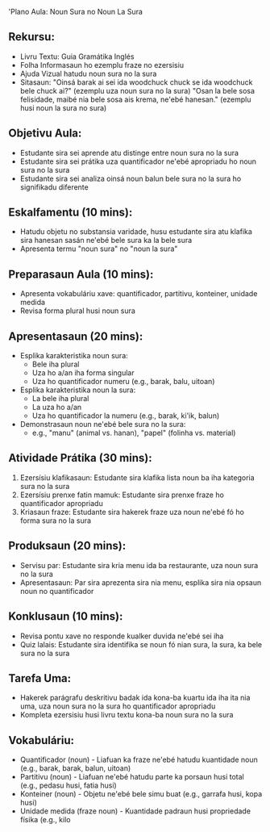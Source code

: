 'Plano Aula: Noun Sura no Noun La Sura

## Rekursu:
- Livru Textu: Guia Gramátika Inglés
- Folha Informasaun ho ezemplu fraze no ezersisiu
- Ajuda Vizual hatudu noun sura no la sura
- Sitasaun:
    "Oinsá barak ai sei ida woodchuck chuck se ida woodchuck bele chuck ai?" (ezemplu uza noun sura no la sura)
    "Osan la bele sosa felisidade, maibé nia bele sosa ais krema, ne'ebé hanesan." (ezemplu husi noun la sura no sura)

## Objetivu Aula:
- Estudante sira sei aprende atu distinge entre noun sura no la sura
- Estudante sira sei prátika uza quantificador ne'ebé apropriadu ho noun sura no la sura
- Estudante sira sei analiza oinsá noun balun bele sura no la sura ho signifikadu diferente

## Eskalfamentu (10 mins):
- Hatudu objetu no substansia varidade, husu estudante sira atu klafika sira hanesan sasán ne'ebé bele sura ka la bele sura
- Apresenta termu "noun sura" no "noun la sura"

## Preparasaun Aula (10 mins):
- Apresenta vokabuláriu xave: quantificador, partitivu, konteiner, unidade medida
- Revisa forma plural husi noun sura

## Apresentasaun (20 mins):
- Esplika karakteristika noun sura:
  * Bele iha plural
  * Uza ho a/an iha forma singular
  * Uza ho quantificador numeru (e.g., barak, balu, uitoan)
- Esplika karakteristika noun la sura:
  * La bele iha plural
  * La uza ho a/an
  * Uza ho quantificador la numeru (e.g., barak, ki'ik, balun)
- Demonstrasaun noun ne'ebé bele sura no la sura:
  * e.g., "manu" (animal vs. hanan), "papel" (folinha vs. material)

## Atividade Prátika (30 mins):
1. Ezersísiu klafikasaun: Estudante sira klafika lista noun ba iha kategoria sura no la sura
2. Ezersísiu prenxe fatin mamuk: Estudante sira prenxe fraze ho quantificador apropriadu
3. Kriasaun fraze: Estudante sira hakerek fraze uza noun ne'ebé fó ho forma sura no la sura

## Produksaun (20 mins):
- Servisu par: Estudante sira kria menu ida ba restaurante, uza noun sura no la sura
- Apresentasaun: Par sira aprezenta sira nia menu, esplika sira nia opsaun noun no quantificador

## Konklusaun (10 mins):
- Revisa pontu xave no responde kualker duvida ne'ebé sei iha
- Quiz lalais: Estudante sira identifika se noun fó nian sura, la sura, ka bele sura no la sura

## Tarefa Uma:
- Hakerek parágrafu deskritivu badak ida kona-ba kuartu ida iha ita nia uma, uza noun sura no la sura ho quantificador apropriadu
- Kompleta ezersisiu husi livru textu kona-ba noun sura no la sura

## Vokabuláriu:
- Quantificador (noun) - Liafuan ka fraze ne'ebé hatudu kuantidade noun (e.g., barak, barak, balun, uitoan)
- Partitivu (noun) - Liafuan ne'ebé hatudu parte ka porsaun husi total (e.g., pedasu husi, fatia husi)
- Konteiner (noun) - Objetu ne'ebé bele simu buat (e.g., garrafa husi, kopa husi)
- Unidade medida (fraze noun) - Kuantidade padraun husi propriedade físika (e.g., kilo